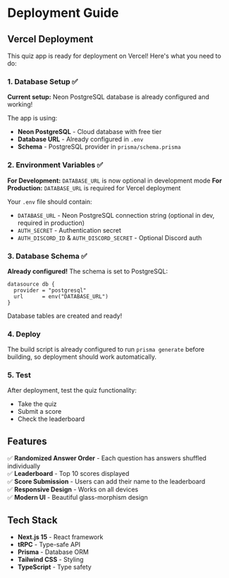 # Deployment Guide

## Vercel Deployment

This quiz app is ready for deployment on Vercel! Here's what you need to do:

### 1. Database Setup ✅

**Current setup:** Neon PostgreSQL database is already configured and working!

The app is using:
- **Neon PostgreSQL** - Cloud database with free tier
- **Database URL** - Already configured in `.env`
- **Schema** - PostgreSQL provider in `prisma/schema.prisma`

### 2. Environment Variables ✅

**For Development:** `DATABASE_URL` is now optional in development mode
**For Production:** `DATABASE_URL` is required for Vercel deployment

Your `.env` file should contain:
- `DATABASE_URL` - Neon PostgreSQL connection string (optional in dev, required in production)
- `AUTH_SECRET` - Authentication secret
- `AUTH_DISCORD_ID` & `AUTH_DISCORD_SECRET` - Optional Discord auth

### 3. Database Schema ✅

**Already configured!** The schema is set to PostgreSQL:
```prisma
datasource db {
  provider = "postgresql"
  url      = env("DATABASE_URL")
}
```

Database tables are created and ready!

### 4. Deploy

The build script is already configured to run `prisma generate` before building, so deployment should work automatically.

### 5. Test

After deployment, test the quiz functionality:
- Take the quiz
- Submit a score
- Check the leaderboard

## Features

✅ **Randomized Answer Order** - Each question has answers shuffled individually  
✅ **Leaderboard** - Top 10 scores displayed  
✅ **Score Submission** - Users can add their name to the leaderboard  
✅ **Responsive Design** - Works on all devices  
✅ **Modern UI** - Beautiful glass-morphism design  

## Tech Stack

- **Next.js 15** - React framework
- **tRPC** - Type-safe API
- **Prisma** - Database ORM
- **Tailwind CSS** - Styling
- **TypeScript** - Type safety
